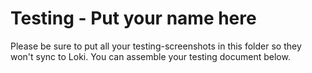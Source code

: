 # Testing - Put your name here

Please be sure to put all your testing-screenshots in this folder so they won't sync to Loki. You can assemble your testing document below.
